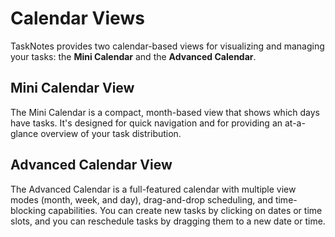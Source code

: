 # Calendar Views

TaskNotes provides two calendar-based views for visualizing and managing your tasks: the **Mini Calendar** and the **Advanced Calendar**.

## Mini Calendar View

The Mini Calendar is a compact, month-based view that shows which days have tasks. It's designed for quick navigation and for providing an at-a-glance overview of your task distribution.

## Advanced Calendar View

The Advanced Calendar is a full-featured calendar with multiple view modes (month, week, and day), drag-and-drop scheduling, and time-blocking capabilities. You can create new tasks by clicking on dates or time slots, and you can reschedule tasks by dragging them to a new date or time.
